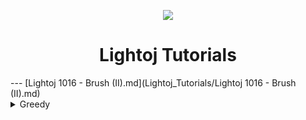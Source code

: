 
<p align="center">
	<img src="https://github.com/Saurav-Paul/My-Wiki/blob/master/logo.png" align="center" >
</p>

<h1 align="center">Lightoj Tutorials</h1>
---
[Lightoj 1016 - Brush (II).md](Lightoj_Tutorials/Lightoj 1016 - Brush (II).md)

<details>
  <summary>Greedy</summary>
	
  <ul>
   <li> 
	
   </li>
  </Ul>
</details>

